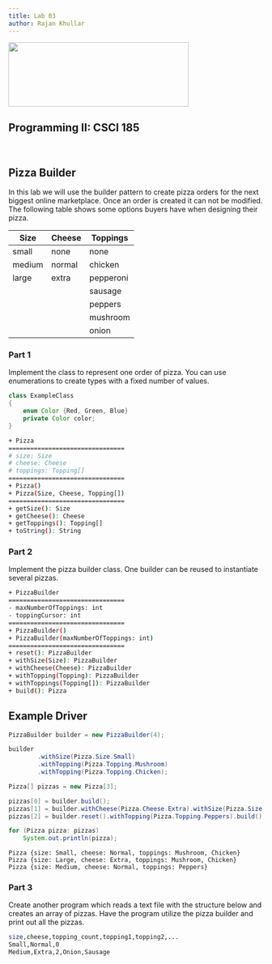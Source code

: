```yaml
---
title: Lab 03
author: Rajan Khullar
---
```


<img src=http://www.nyit.edu/files/communications_and_marketing/DIGITAL_LOGO_NYIT_RGB_HORIZ.png width="356" height="127" />

<br>

## Programming II: CSCI 185

<br>

## Pizza Builder

In this lab we will use the builder pattern to create pizza orders for the next biggest online marketplace. Once an order is created it can not be modified. The following table shows some options buyers have when designing their pizza.

| Size   | Cheese | Toppings  |
| ------ | ------ | --------- |
| small  | none   | none      |
| medium | normal | chicken   |
| large  | extra  | pepperoni |
|        |        | sausage   |
|        |        | peppers   |
|        |        | mushroom  |
|        |        | onion     |

### Part 1

Implement the class to represent one order of pizza. You can use enumerations to create types with a fixed number of values.

``` java
class ExampleClass
{
    enum Color {Red, Green, Blue}
    private Color color;
}
```

```sh
+ Pizza
================================
# size: Size
# cheese: Cheese
# toppings: Topping[]
================================
+ Pizza()
+ Pizza(Size, Cheese, Topping[])
================================
+ getSize(): Size
+ getCheese(): Cheese
+ getToppings(): Topping[]
+ toString(): String
```

### Part 2

Implement the pizza builder class. One builder can be reused to instantiate several pizzas.


```sh
+ PizzaBuilder
================================
- maxNumberOfToppings: int
- toppingCursor: int
================================
+ PizzaBuilder()
+ PizzaBuilder(maxNumberOfToppings: int)
================================
+ reset(): PizzaBuilder
+ withSize(Size): PizzaBuilder
+ withCheese(Cheese): PizzaBuilder
+ withTopping(Topping): PizzaBuilder
+ withToppings(Topping[]): PizzaBuilder
+ build(): Pizza
```


## Example Driver

``` java
PizzaBuilder builder = new PizzaBuilder(4);

builder
        .withSize(Pizza.Size.Small)
        .withTopping(Pizza.Topping.Mushroom)
        .withTopping(Pizza.Topping.Chicken);

Pizza[] pizzas = new Pizza[3];

pizzas[0] = builder.build();
pizzas[1] = builder.withCheese(Pizza.Cheese.Extra).withSize(Pizza.Size.Large).build();
pizzas[2] = builder.reset().withTopping(Pizza.Topping.Peppers).build();

for (Pizza pizza: pizzas)
    System.out.println(pizza);
```

```
Pizza {size: Small, cheese: Normal, toppings: Mushroom, Chicken}
Pizza {size: Large, cheese: Extra, toppings: Mushroom, Chicken}
Pizza {size: Medium, cheese: Normal, toppings: Peppers}
```


### Part 3

Create another program which reads a text file with the structure below and creates an array of pizzas.
Have the program utilize the pizza builder and print out all the pizzas.

```sh
size,cheese,topping_count,topping1,topping2,...
Small,Normal,0
Medium,Extra,2,Onion,Sausage
```
